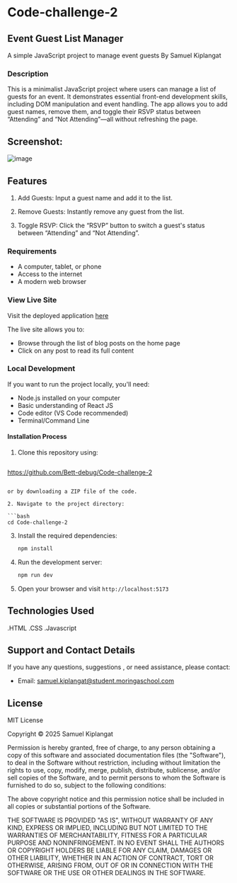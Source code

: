 # Code-challenge-2

## Event Guest List Manager
 A simple JavaScript project to manage event guests
 By Samuel Kiplangat
 
### Description
This is a minimalist JavaScript project where users can manage a list of guests for an event. It demonstrates essential front-end development skills, including DOM manipulation and event handling. The app allows you to add guest names, remove them, and toggle their RSVP status between “Attending” and “Not Attending”—all without refreshing the page.

## Screenshot:
![image](https://github.com/user-attachments/assets/6f4c84a2-7cae-4cd0-913e-f19604f1c58d)


## Features
1. Add Guests: Input a guest name and add it to the list.

2. Remove Guests: Instantly remove any guest from the list.

3. Toggle RSVP: Click the “RSVP” button to switch a guest's status between “Attending” and “Not Attending”.

### Requirements

- A computer, tablet, or phone
- Access to the internet
- A modern web browser

### View Live Site

Visit the deployed application [here]( https://bett-debug.github.io/Code-challenge-2/)

The live site allows you to:

- Browse through the list of blog posts on the home page
- Click on any post to read its full content


### Local Development

If you want to run the project locally, you'll need:

- Node.js installed on your computer
- Basic understanding of React JS
- Code editor (VS Code recommended)
- Terminal/Command Line

#### Installation Process

1. Clone this repository using:

   ```bash
https://github.com/Bett-debug/Code-challenge-2

   ```

   or by downloading a ZIP file of the code.

2. Navigate to the project directory:

   ```bash
   cd Code-challenge-2
   ```

3. Install the required dependencies:

   ```bash
   npm install
   ```

4. Run the development server:

   ```bash
   npm run dev
   ```

5. Open your browser and visit `http://localhost:5173`

## Technologies Used
.HTML
.CSS
.Javascript





## Support and Contact Details

If you have any questions, suggestions , or need assistance, please contact:

- Email: <samuel.kiplangat@student.moringaschool.com>

## License

MIT License

Copyright &copy; 2025 Samuel Kiplangat

Permission is hereby granted, free of charge, to any person obtaining a copy of this software and associated documentation files (the "Software"), to deal in the Software without restriction, including without limitation the rights to use, copy, modify, merge, publish, distribute, sublicense, and/or sell copies of the Software, and to permit persons to whom the Software is furnished to do so, subject to the following conditions:

The above copyright notice and this permission notice shall be included in all copies or substantial portions of the Software.

THE SOFTWARE IS PROVIDED "AS IS", WITHOUT WARRANTY OF ANY KIND, EXPRESS OR IMPLIED, INCLUDING BUT NOT LIMITED TO THE WARRANTIES OF MERCHANTABILITY, FITNESS FOR A PARTICULAR PURPOSE AND NONINFRINGEMENT. IN NO EVENT SHALL THE AUTHORS OR COPYRIGHT HOLDERS BE LIABLE FOR ANY CLAIM, DAMAGES OR OTHER LIABILITY, WHETHER IN AN ACTION OF CONTRACT, TORT OR OTHERWISE, ARISING FROM, OUT OF OR IN CONNECTION WITH THE SOFTWARE OR THE USE OR OTHER DEALINGS IN THE SOFTWARE.





